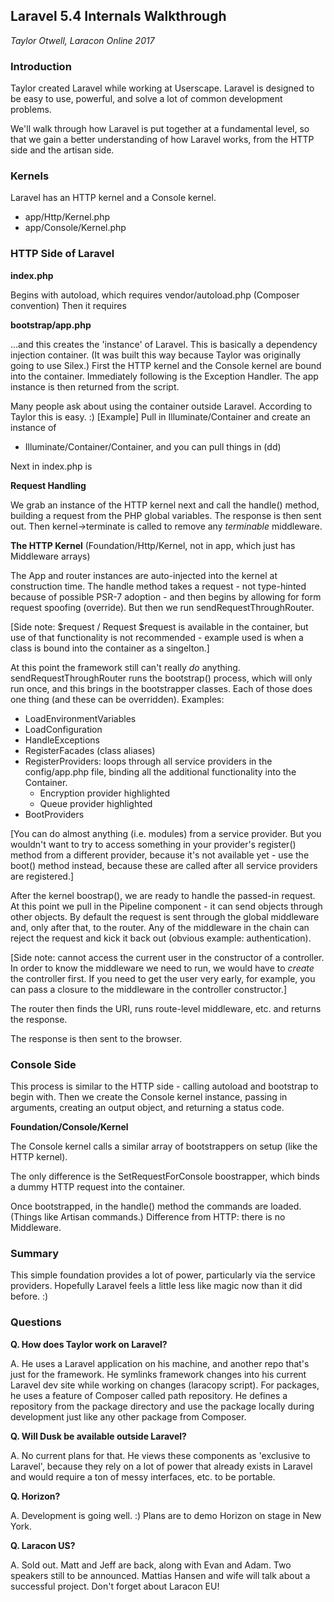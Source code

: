 Laravel 5.4 Internals Walkthrough
---------------------------------

_Taylor Otwell, Laracon Online 2017_

### Introduction

Taylor created Laravel while working at Userscape. Laravel is designed to be easy to use,
powerful, and solve a lot of common development problems.

We'll walk through how Laravel is put together at a fundamental level, so that we gain
a better understanding of how Laravel works, from the HTTP side and the artisan side.

### Kernels

Laravel has an HTTP kernel and a Console kernel. 
- app/Http/Kernel.php
- app/Console/Kernel.php

### HTTP Side of Laravel

**index.php**

Begins with autoload, which requires vendor/autoload.php (Composer convention) Then it
requires

**bootstrap/app.php**

...and this creates the 'instance' of Laravel. This is basically a dependency injection
container. (It was built this way because Taylor was originally going to use Silex.)
First the HTTP kernel and the Console kernel are bound into the container. Immediately
following is the Exception Handler. The app instance is then returned from the script.

Many people ask about using the container outside Laravel. According to Taylor this is
easy.  :)  [Example] Pull in Illuminate/Container and create an instance of

- Illuminate/Container/Container, and you can pull things in (dd)

Next in index.php is

**Request Handling**

We grab an instance of the HTTP kernel next and call the handle() method, building a
request from the PHP global variables. The response is then sent out. Then
kernel->terminate is called to remove any _terminable_ middleware.

**The HTTP Kernel** (Foundation/Http/Kernel, not in app, which just has Middleware arrays)

The App and router instances are auto-injected into the kernel at construction time. The
handle method takes a request - not type-hinted because of possible PSR-7 adoption - and
then begins by allowing for form request spoofing (override). But then we run
sendRequestThroughRouter.

[Side note: $request / Request $request is available in the container, but use of that
functionality is not recommended - example used is when a class is bound into the
container as a singelton.]

At this point the framework still can't really _do_ anything. sendRequestThroughRouter
runs the bootstrap() process, which will only run once, and this brings in the
bootstrapper classes. Each of those does one thing (and these can be overridden). Examples:

- LoadEnvironmentVariables
- LoadConfiguration
- HandleExceptions
- RegisterFacades (class aliases)
- RegisterProviders: loops through all service providers in the config/app.php file,
  binding all the additional functionality into the Container.
    - Encryption provider highlighted
    - Queue provider highlighted
- BootProviders

[You can do almost anything (i.e. modules) from a service provider. But you wouldn't want
to try to access something in your provider's register() method from a different provider,
because it's not available yet - use the boot() method instead, because these are called
after all service providers are registered.]

After the kernel boostrap(), we are ready to handle the passed-in request. At this point
we pull in the Pipeline component - it can send objects through other objects. By default
the request is sent through the global middleware and, only after that, to the router. Any
of the middleware in the chain can reject the request and kick it back out (obvious
example: authentication).

[Side note: cannot access the current user in the constructor of a controller. In order
to know the middleware we need to run, we would have to _create_ the controller first.
If you need to get the user very early, for example, you can pass a closure to the
middleware in the controller constructor.]

The router then finds the URI, runs route-level middleware, etc. and returns the response.

The response is then sent to the browser.

### Console Side

This process is similar to the HTTP side - calling autoload and bootstrap to begin with.
Then we create the Console kernel instance, passing in arguments, creating an output
object, and returning a status code.

**Foundation/Console/Kernel**

The Console kernel calls a similar array of bootstrappers on setup (like the HTTP kernel).

The only difference is the SetRequestForConsole boostrapper, which binds a dummy HTTP
request into the container.

Once bootstrapped, in the handle() method the commands are loaded. (Things like Artisan
commands.) Difference from HTTP: there is no Middleware.

### Summary

This simple foundation provides a lot of power, particularly via the service providers.
Hopefully Laravel feels a little less like magic now than it did before. :)

### Questions

**Q. How does Taylor work on Laravel?**

A. He uses a Laravel application on his machine, and another repo that's just for the
framework. He symlinks framework changes into his current Laravel dev site while working
on changes (laracopy script). For packages, he uses a feature of Composer called
path repository. He defines a repository from the package directory and use the package
locally during development just like any other package from Composer.

**Q. Will Dusk be available outside Laravel?**

A. No current plans for that. He views these components as 'exclusive to Laravel', because
they rely on a lot of power that already exists in Laravel and would require a ton of
messy interfaces, etc. to be portable.

**Q. Horizon?**

A. Development is going well. :) Plans are to demo Horizon on stage in New York.

**Q. Laracon US?**

A. Sold out. Matt and Jeff are back, along with Evan and Adam. Two speakers still to be
announced. Mattias Hansen and wife will talk about a successful project. Don't forget
about Laracon EU!
